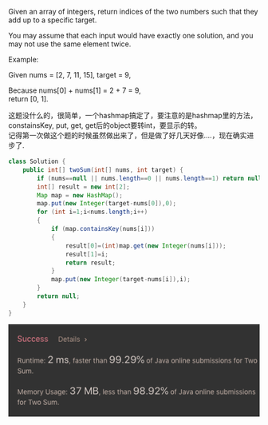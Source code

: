 Given an array of integers, return indices of the two numbers such that they add up to a specific target.

You may assume that each input would have exactly one solution, and you may not use the same element twice.

Example:

Given nums = [2, 7, 11, 15], target = 9,

Because nums[0] + nums[1] = 2 + 7 = 9,<br>
return [0, 1].

这题没什么的，很简单，一个hashmap搞定了，要注意的是hashmap里的方法，constainsKey, put, get, get后的object要转int，要显示的转。<br>
记得第一次做这个题的时候虽然做出来了，但是做了好几天好像....，现在确实进步了.

```java
class Solution {
    public int[] twoSum(int[] nums, int target) {
        if (nums==null || nums.length==0 || nums.length==1) return null;
        int[] result = new int[2];
        Map map = new HashMap();
        map.put(new Integer(target-nums[0]),0);
        for (int i=1;i<nums.length;i++)
        {
            if (map.containsKey(nums[i]))
            {
                result[0]=(int)map.get(new Integer(nums[i]));
                result[1]=i;
                return result;
            }            
            map.put(new Integer(target-nums[i]),i);          
        }
        return null;
    }
}
```

![GitHub Logo](/image/1.png)


